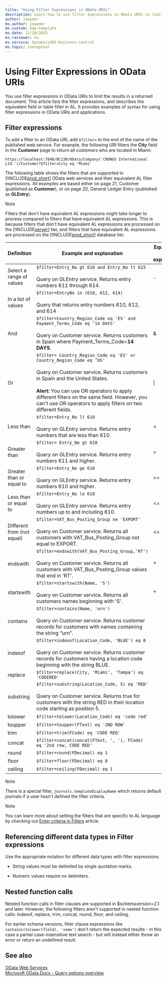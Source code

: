 ```yaml
---
title: "Using Filter Expressions in OData URIs"
description: Learn how to use filter expressions in OData URIs to limit the results returned in a document.
author: jswymer
ms.author: jswymer
ms.custom: bap-template
ms.date: 11/10/2023
ms.reviewer: na
ms.service: dynamics365-business-central
ms.topic: conceptual
---
```

# Using Filter Expressions in OData URIs

You use filter expressions in OData URIs to limit the results in a returned document. This article lists the filter expressions, and describes the equivalent field or table filter in AL. It provides examples of syntax for using filter expressions in OData URIs and applications.  

## Filter expressions  

 To add a filter to an OData URI, add `$filter=` to the end of the name of the published web service. For example, the following URI filters the **City** field in the **Customer** page to return all customers who are located in Miami:  

```  
https://localhost:7048/BC130/OData/Company('CRONUS International Ltd.')/Customer?$filter=City eq 'Miami'  
```  

 The following table shows the filters that are supported in [!INCLUDE[prod_short](../developer/includes/prod_short.md)] OData web services and their equivalent AL filter expressions. All examples are based either on page 21, Customer \(published as **Customer**\), or on page 20, General Ledger Entry \(published as **GLEntry**\).  

> [!NOTE]  
> Filters that don't have equivalent AL expressions might take longer to process compared to filters that have equivalent AL expressions. This is because filters that don't have equivalent AL expressions are processed on the [!INCLUDE[server](../developer/includes/server.md)] tier, and filters that have equivalent AL expressions are processed on the [!INCLUDE[prod_short](../developer/includes/prod_short.md)] database tier.  

|Definition|Example and explanation|Equivalent AL expression|  
|----------------|-----------------------------|---------------------------------|  
|Select a range of values|`$filter=Entry_No gt 610 and Entry_No lt 615`<br /><br /> Query on GLEntry service. Returns entry numbers 611 through 614.|..|
|In a list of values|`$filter=EntryNo in (610, 612, 614)`<br /><br /> Query that returns entry numbers 610, 612, and 614||  
|And|`$filter=Country_Region_Code eq 'ES' and Payment_Terms_Code eq '14 DAYS'`<br /><br /> Query on Customer service. Returns customers in Spain where Payment\_Terms\_Code=**14 DAYS**.|&|  
|Or|`$filter= Country_Region_Code eq 'ES' or Country_Region_Code eq 'US'`<br /><br /> Query on Customer service. Returns customers in Spain and the United States.<br /><br /> **Alert:** You can use OR operators to apply different filters on the same field. However, you can't use OR operators to apply filters on two different fields.|&#124;|  
|Less than|`$filter=Entry_No lt 610`<br /><br /> Query on GLEntry service. Returns entry numbers that are less than 610.|\<|  
|Greater than|`$filter= Entry_No gt 610`<br /><br /> Query on GLEntry service. Returns entry numbers 611 and higher.|>|  
|Greater than or equal to|`$filter=Entry_No ge 610`<br /><br /> Query on GLEntry service. Returns entry numbers 610 and higher.|>=|  
|Less than or equal to|`$filter=Entry_No le 610`<br /><br /> Query on GLEntry service. Returns entry numbers up to and including 610.|\<=|  
|Different from \(not equal\)|`$filter=VAT_Bus_Posting_Group ne 'EXPORT'`<br /><br /> Query on Customer service. Returns all customers with VAT\_Bus\_Posting\_Group not equal to EXPORT.|\<>|  
|endswith|`$filter=endswith(VAT_Bus_Posting_Group,'RT')`<br /><br /> Query on Customer service. Returns all customers with VAT\_Bus\_Posting\_Group values that end in 'RT'.|\*|  
|startswith|`$filter=startswith(Name, 'S')`<br /><br /> Query on Customer service. Returns all customers names beginning with 'S'.|\*|  
|contains|`$filter=contains(Name, 'urn')`<br /><br /> Query on Customer service. Returns customer records for customers with names containing the string “urn”.||  
|indexof|`$filter=indexof(Location_Code, 'BLUE') eq 0`<br /><br /> Query on Customer service. Returns customer records for customers having a location code beginning with the string BLUE.||  
|replace|`$filter=replace(City, 'Miami', 'Tampa') eq 'CODERED'`||  
|substring|`$filter=substring(Location_Code, 5) eq 'RED'`<br /><br /> Query on Customer service. Returns true for customers with the string RED in their location code starting as position 5.||  
|tolower|`$filter=tolower(Location_Code) eq 'code red'`||  
|toupper|`$filter=toupper(FText) eq '2ND ROW'`||  
|trim|`$filter=trim(FCode) eq 'CODE RED'`||  
|concat|`$filter=concat(concat(FText, ', '), FCode) eq '2nd row, CODE RED'`||  
|round|`$filter=round(FDecimal) eq 1`||  
|floor|`$filter=floor(FDecimal) eq 0`||  
|ceiling|`$filter=ceiling(FDecimal) eq 1`||  


>[!Note]
> There is a special filter, `journals.templateDisplayName` which returns default journals if a user hasn't defined the filter criteria.

> [!NOTE]  
> You can learn more about setting the filters that are specific to AL language by checking out [Enter criteria in Filters](../developer/devenv-entering-criteria-in-filters.md) article.

## Referencing different data types in Filter expressions

Use the appropriate notation for different data types with filter expressions.  

- String values must be delimited by single quotation marks.  

- Numeric values require no delimiters.

## Nested function calls

Nested function calls in filter clauses are supported in $schemaversion=2.1 and later. However, the following filters aren't supported in nested function calls: Indexof, replace, trim, concat, round, floor, and ceiling. 

For earlier schema versions, filter clause expressions like `contains(tolower(field), 'some')` don't return the expected results - in this case a partial case-insensitive text search - but will instead either throw an error or return an undefined result.

## See also

[OData Web Services](OData-Web-Services.md)  
[Microsoft OData Docs - Query options overview](/odata/concepts/queryoptions-overview)  
